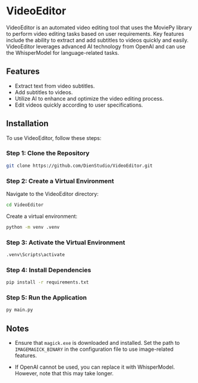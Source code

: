 # VideoEditor

VideoEditor is an automated video editing tool that uses the MoviePy library to perform video editing tasks based on user requirements. Key features include the ability to extract and add subtitles to videos quickly and easily. VideoEditor leverages advanced AI technology from OpenAI and can use the WhisperModel for language-related tasks.

## Features

- Extract text from video subtitles.
- Add subtitles to videos.
- Utilize AI to enhance and optimize the video editing process.
- Edit videos quickly according to user specifications.

## Installation

To use VideoEditor, follow these steps:

### Step 1: Clone the Repository

```bash
git clone https://github.com/DienStudio/VideoEditor.git
```

### Step 2: Create a Virtual Environment

Navigate to the VideoEditor directory:

```bash
cd VideoEditor
```

Create a virtual environment:

```bash
python -m venv .venv
```

### Step 3: Activate the Virtual Environment

```bash
.venv\Scripts\activate
```

### Step 4: Install Dependencies

```bash
pip install -r requirements.txt
```

### Step 5: Run the Application

```bash
py main.py
```

## Notes

- Ensure that `magick.exe` is downloaded and installed. Set the path to `IMAGEMAGICK_BINARY` in the configuration file to use image-related features.

- If OpenAI cannot be used, you can replace it with WhisperModel. However, note that this may take longer.
